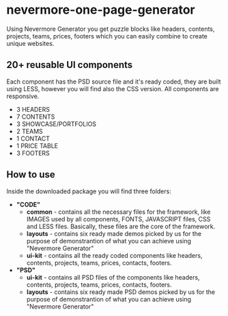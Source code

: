 nevermore-one-page-generator
============================

Using Nevermore Generator you get puzzle blocks like headers, contents, projects, teams, prices, footers which you can easily combine to create unique websites.




<h2>20+ reusable UI components</h2>

Each component has the PSD source file and it's ready coded, they are built using LESS, however you will find also the CSS version.
All components are responsive.

<ul>
<li>3 HEADERS</li>
<li>7 CONTENTS </li>
<li>3 SHOWCASE/PORTFOLIOS</li>
<li>2 TEAMS</li>
<li>1 CONTACT</li>
<li>1 PRICE TABLE</li>
<li>3 FOOTERS</li>
</ul>

<h2>How to use</h2>

Inside the downloaded package you will find three folders:
<ul>
<li>
<strong>"CODE"</strong>
<ul>
<li>
<strong>common</strong> - contains all the necessary files for the framework, like IMAGES used by all components, FONTS, JAVASCRIPT files, CSS and LESS files.
Basically, these files are the core of the framework.
</li>
<li>
<strong>layouts</strong> - contains six ready made demos picked by us for the purpose of demonstrantion of what you can achieve using "Nevermore Generator"
</li>
<li><strong>ui-kit</strong> - contains all the ready coded components like headers, contents, projects, teams, prices, contacts, footers.</li>
</ul>
<li>
<strong>"PSD"</strong>
<ul>
<li>
<strong>ui-kit</strong> - contains all PSD files of the components like headers, contents, projects, teams, prices, contacts, footers.
</li>
<li>
<strong>layouts</strong> - contains six ready made PSD demos picked by us for the purpose of demonstrantion of what you can achieve using "Nevermore Generator"
</li>

</ul>
</li>
</ul>

